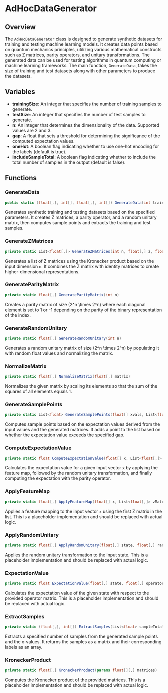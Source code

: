 # AdHocDataGenerator

## Overview
The `AdHocDataGenerator` class is designed to generate synthetic datasets for training and testing machine learning models. It creates data points based on quantum mechanics principles, utilizing various mathematical constructs such as Z matrices, parity operators, and unitary transformations. The generated data can be used for testing algorithms in quantum computing or machine learning frameworks. The main function, `GenerateData`, takes the size of training and test datasets along with other parameters to produce the datasets.

## Variables

- **trainingSize**: An integer that specifies the number of training samples to generate.
- **testSize**: An integer that specifies the number of test samples to generate.
- **n**: An integer that determines the dimensionality of the data. Supported values are 2 and 3.
- **gap**: A float that sets a threshold for determining the significance of the computed expectation values.
- **oneHot**: A boolean flag indicating whether to use one-hot encoding for the labels (default is true).
- **includeSampleTotal**: A boolean flag indicating whether to include the total number of samples in the output (default is false).

## Functions

### GenerateData
```csharp
public static (float[,], int[], float[,], int[]) GenerateData(int trainingSize, int testSize, int n, float gap, bool oneHot = true, bool includeSampleTotal = false)
```
Generates synthetic training and testing datasets based on the specified parameters. It creates Z matrices, a parity operator, and a random unitary matrix, then computes sample points and extracts the training and test samples.

### GenerateZMatrices
```csharp
private static List<float[,]> GenerateZMatrices(int n, float[,] z, float[,] identity)
```
Generates a list of Z matrices using the Kronecker product based on the input dimension `n`. It combines the Z matrix with identity matrices to create higher-dimensional representations.

### GenerateParityMatrix
```csharp
private static float[,] GenerateParityMatrix(int n)
```
Creates a parity matrix of size \(2^n \times 2^n\) where each diagonal element is set to 1 or -1 depending on the parity of the binary representation of the index.

### GenerateRandomUnitary
```csharp
private static float[,] GenerateRandomUnitary(int n)
```
Generates a random unitary matrix of size \(2^n \times 2^n\) by populating it with random float values and normalizing the matrix.

### NormalizeMatrix
```csharp
private static float[,] NormalizeMatrix(float[,] matrix)
```
Normalizes the given matrix by scaling its elements so that the sum of the squares of all elements equals 1.

### GenerateSamplePoints
```csharp
private static List<float> GenerateSamplePoints(float[] xvals, List<float[,]> zMatrices, float[,] parityMatrix, float[,] randomUnitary, int n, float gap)
```
Computes sample points based on the expectation values derived from the input values and the generated matrices. It adds a point to the list based on whether the expectation value exceeds the specified gap.

### ComputeExpectationValue
```csharp
private static float ComputeExpectationValue(float[] x, List<float[,]> zMatrices, float[,] parityMatrix, float[,] randomUnitary, int n)
```
Calculates the expectation value for a given input vector `x` by applying the feature map, followed by the random unitary transformation, and finally computing the expectation with the parity operator.

### ApplyFeatureMap
```csharp
private static float[,] ApplyFeatureMap(float[] x, List<float[,]> zMatrices, int n)
```
Applies a feature mapping to the input vector `x` using the first Z matrix in the list. This is a placeholder implementation and should be replaced with actual logic.

### ApplyRandomUnitary
```csharp
private static float[,] ApplyRandomUnitary(float[,] state, float[,] randomUnitary)
```
Applies the random unitary transformation to the input state. This is a placeholder implementation and should be replaced with actual logic.

### ExpectationValue
```csharp
private static float ExpectationValue(float[,] state, float[,] operatorMatrix)
```
Calculates the expectation value of the given state with respect to the provided operator matrix. This is a placeholder implementation and should be replaced with actual logic.

### ExtractSamples
```csharp
private static (float[,], int[]) ExtractSamples(List<float> sampleTotal, float[] xvals, int numSamples, int n)
```
Extracts a specified number of samples from the generated sample points and the x-values. It returns the samples as a matrix and their corresponding labels as an array.

### KroneckerProduct
```csharp
private static float[,] KroneckerProduct(params float[][,] matrices)
```
Computes the Kronecker product of the provided matrices. This is a placeholder implementation and should be replaced with actual logic.
